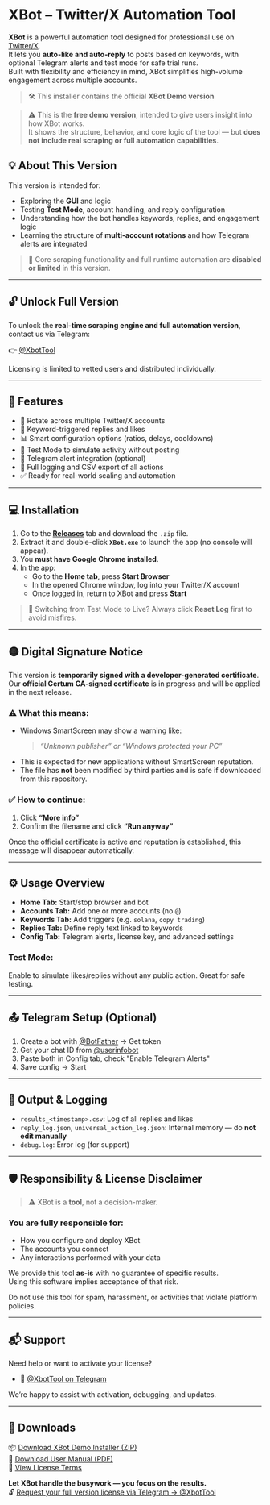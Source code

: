 # XBot – Twitter/X Automation Tool

**XBot** is a powerful automation tool designed for professional use on [Twitter/X](https://x.com).  
It lets you **auto-like and auto-reply** to posts based on keywords, with optional Telegram alerts and test mode for safe trial runs.  
Built with flexibility and efficiency in mind, XBot simplifies high-volume engagement across multiple accounts.

> 🛠️ This installer contains the official **XBot Demo version**

> ⚠️ This is the **free demo version**, intended to give users insight into how XBot works.  
> It shows the structure, behavior, and core logic of the tool — but **does not include real scraping or full automation capabilities**.

## 💡 About This Version

This version is intended for:
- Exploring the **GUI** and logic
- Testing **Test Mode**, account handling, and reply configuration
- Understanding how the bot handles keywords, replies, and engagement logic
- Learning the structure of **multi-account rotations** and how Telegram alerts are integrated

> 🧊 Core scraping functionality and full runtime automation are **disabled or limited** in this version.

---

## 🔓 Unlock Full Version

To unlock the **real-time scraping engine and full automation version**, contact us via Telegram:

👉 [@XbotTool](https://t.me/XbotTool)

Licensing is limited to vetted users and distributed individually.

---

## 🚀 Features

- 🔁 Rotate across multiple Twitter/X accounts
- 🔑 Keyword-triggered replies and likes
- 📊 Smart configuration options (ratios, delays, cooldowns)
- 🧪 Test Mode to simulate activity without posting
- 📩 Telegram alert integration (optional)
- 📂 Full logging and CSV export of all actions
- ✅ Ready for real-world scaling and automation

---

## 💻 Installation

1. Go to the [**Releases**](../../releases) tab and download the `.zip` file.
2. Extract it and double-click **`XBot.exe`** to launch the app (no console will appear).
3. You **must have Google Chrome installed**.
4. In the app:
   - Go to the **Home tab**, press **Start Browser**
   - In the opened Chrome window, log into your Twitter/X account
   - Once logged in, return to XBot and press **Start**

> 🔄 Switching from Test Mode to Live? Always click **Reset Log** first to avoid misfires.

---

## 🟡 Digital Signature Notice

This version is **temporarily signed with a developer-generated certificate**.  
Our **official Certum CA-signed certificate** is in progress and will be applied in the next release.

### ⚠️ What this means:
- Windows SmartScreen may show a warning like:
  > *“Unknown publisher” or “Windows protected your PC”*
- This is expected for new applications without SmartScreen reputation.
- The file has **not** been modified by third parties and is safe if downloaded from this repository.

### ✅ How to continue:
1. Click **“More info”**
2. Confirm the filename and click **“Run anyway”**

Once the official certificate is active and reputation is established, this message will disappear automatically.

---

## ⚙️ Usage Overview

- **Home Tab:** Start/stop browser and bot
- **Accounts Tab:** Add one or more accounts (no `@`)
- **Keywords Tab:** Add triggers (e.g. `solana`, `copy trading`)
- **Replies Tab:** Define reply text linked to keywords
- **Config Tab:** Telegram alerts, license key, and advanced settings

### Test Mode:
Enable to simulate likes/replies without any public action. Great for safe testing.

---

## 📤 Telegram Setup (Optional)

1. Create a bot with [@BotFather](https://t.me/BotFather) → Get token  
2. Get your chat ID from [@userinfobot](https://t.me/userinfobot)  
3. Paste both in Config tab, check "Enable Telegram Alerts"  
4. Save config → Start

---

## 📝 Output & Logging

- `results_<timestamp>.csv`: Log of all replies and likes
- `reply_log.json`, `universal_action_log.json`: Internal memory — do **not edit manually**
- `debug.log`: Error log (for support)

---

## 🛡️ Responsibility & License Disclaimer

> ⚠️ XBot is a **tool**, not a decision-maker.

### You are fully responsible for:
- How you configure and deploy XBot
- The accounts you connect
- Any interactions performed with your data

We provide this tool **as-is** with no guarantee of specific results.  
Using this software implies acceptance of that risk.

Do not use this tool for spam, harassment, or activities that violate platform policies.

---

## 📬 Support

Need help or want to activate your license?

- 💬 [@XbotTool on Telegram](https://t.me/XbotTool)

We’re happy to assist with activation, debugging, and updates.

---

## 📄 Downloads

📦 [Download XBot Demo Installer (ZIP)](https://github.com/Vosker1/xbot-demo/releases/latest/download/Xbot_Demo_Setup.zip)  
📘 [Download User Manual (PDF)](./XBot_User_ManualV2.pdf)  
🧾 [View License Terms](./LICENSE.txt)


**Let XBot handle the busywork — you focus on the results.**  
🔓 [Request your full version license via Telegram → @XbotTool](https://t.me/XbotTool)
